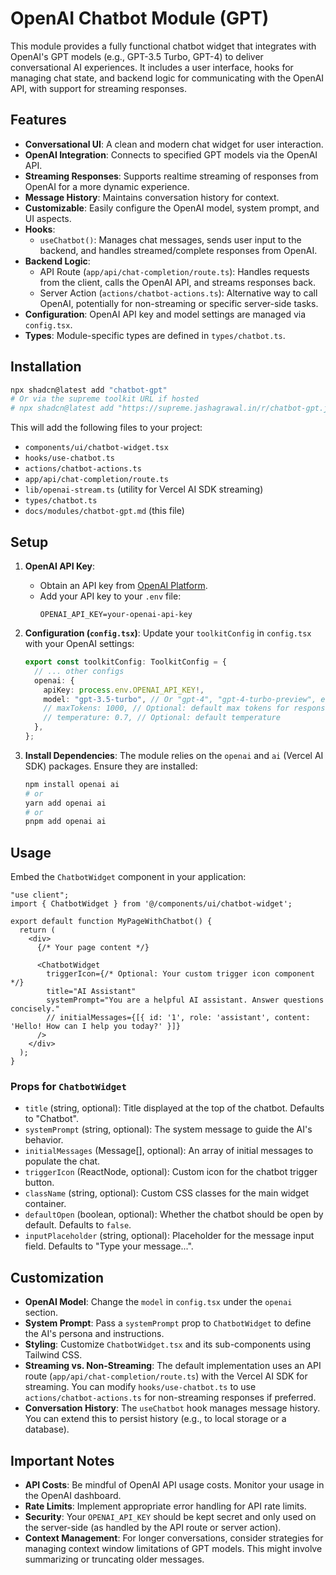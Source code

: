 # OpenAI Chatbot Module (GPT)

This module provides a fully functional chatbot widget that integrates with OpenAI's GPT models (e.g., GPT-3.5 Turbo, GPT-4) to deliver conversational AI experiences. It includes a user interface, hooks for managing chat state, and backend logic for communicating with the OpenAI API, with support for streaming responses.

## Features

-   **Conversational UI**: A clean and modern chat widget for user interaction.
-   **OpenAI Integration**: Connects to specified GPT models via the OpenAI API.
-   **Streaming Responses**: Supports realtime streaming of responses from OpenAI for a more dynamic experience.
-   **Message History**: Maintains conversation history for context.
-   **Customizable**: Easily configure the OpenAI model, system prompt, and UI aspects.
-   **Hooks**:
    -   `useChatbot()`: Manages chat messages, sends user input to the backend, and handles streamed/complete responses from OpenAI.
-   **Backend Logic**:
    -   API Route (`app/api/chat-completion/route.ts`): Handles requests from the client, calls the OpenAI API, and streams responses back.
    -   Server Action (`actions/chatbot-actions.ts`): Alternative way to call OpenAI, potentially for non-streaming or specific server-side tasks.
-   **Configuration**: OpenAI API key and model settings are managed via `config.tsx`.
-   **Types**: Module-specific types are defined in `types/chatbot.ts`.

## Installation

```bash
npx shadcn@latest add "chatbot-gpt"
# Or via the supreme toolkit URL if hosted
# npx shadcn@latest add "https://supreme.jashagrawal.in/r/chatbot-gpt.json"
```

This will add the following files to your project:

-   `components/ui/chatbot-widget.tsx`
-   `hooks/use-chatbot.ts`
-   `actions/chatbot-actions.ts`
-   `app/api/chat-completion/route.ts`
-   `lib/openai-stream.ts` (utility for Vercel AI SDK streaming)
-   `types/chatbot.ts`
-   `docs/modules/chatbot-gpt.md` (this file)

## Setup

1.  **OpenAI API Key**:
    -   Obtain an API key from [OpenAI Platform](https://platform.openai.com/api-keys).
    -   Add your API key to your `.env` file:
        ```env
        OPENAI_API_KEY=your-openai-api-key
        ```

2.  **Configuration (`config.tsx`)**: Update your `toolkitConfig` in `config.tsx` with your OpenAI settings:
    ```ts
    export const toolkitConfig: ToolkitConfig = {
      // ... other configs
      openai: {
        apiKey: process.env.OPENAI_API_KEY!,
        model: "gpt-3.5-turbo", // Or "gpt-4", "gpt-4-turbo-preview", etc.
        // maxTokens: 1000, // Optional: default max tokens for responses
        // temperature: 0.7, // Optional: default temperature
      },
    };
    ```

3.  **Install Dependencies**: The module relies on the `openai` and `ai` (Vercel AI SDK) packages. Ensure they are installed:
    ```bash
    npm install openai ai
    # or
    yarn add openai ai
    # or
    pnpm add openai ai
    ```

## Usage

Embed the `ChatbotWidget` component in your application:

```tsx
"use client";
import { ChatbotWidget } from '@/components/ui/chatbot-widget';

export default function MyPageWithChatbot() {
  return (
    <div>
      {/* Your page content */}

      <ChatbotWidget
        triggerIcon={/* Optional: Your custom trigger icon component */}
        title="AI Assistant"
        systemPrompt="You are a helpful AI assistant. Answer questions concisely."
        // initialMessages={[{ id: '1', role: 'assistant', content: 'Hello! How can I help you today?' }]}
      />
    </div>
  );
}
```

### Props for `ChatbotWidget`

-   `title` (string, optional): Title displayed at the top of the chatbot. Defaults to "Chatbot".
-   `systemPrompt` (string, optional): The system message to guide the AI's behavior.
-   `initialMessages` (Message[], optional): An array of initial messages to populate the chat.
-   `triggerIcon` (ReactNode, optional): Custom icon for the chatbot trigger button.
-   `className` (string, optional): Custom CSS classes for the main widget container.
-   `defaultOpen` (boolean, optional): Whether the chatbot should be open by default. Defaults to `false`.
-   `inputPlaceholder` (string, optional): Placeholder for the message input field. Defaults to "Type your message...".

## Customization

-   **OpenAI Model**: Change the `model` in `config.tsx` under the `openai` section.
-   **System Prompt**: Pass a `systemPrompt` prop to `ChatbotWidget` to define the AI's persona and instructions.
-   **Styling**: Customize `ChatbotWidget.tsx` and its sub-components using Tailwind CSS.
-   **Streaming vs. Non-Streaming**: The default implementation uses an API route (`app/api/chat-completion/route.ts`) with the Vercel AI SDK for streaming. You can modify `hooks/use-chatbot.ts` to use `actions/chatbot-actions.ts` for non-streaming responses if preferred.
-   **Conversation History**: The `useChatbot` hook manages message history. You can extend this to persist history (e.g., to local storage or a database).

## Important Notes

-   **API Costs**: Be mindful of OpenAI API usage costs. Monitor your usage in the OpenAI dashboard.
-   **Rate Limits**: Implement appropriate error handling for API rate limits.
-   **Security**: Your `OPENAI_API_KEY` should be kept secret and only used on the server-side (as handled by the API route or server action).
-   **Context Management**: For longer conversations, consider strategies for managing context window limitations of GPT models. This might involve summarizing or truncating older messages.
```
